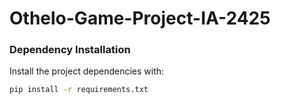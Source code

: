 # Othelo-Game-Project-IA-2425

### Dependency Installation

Install the project dependencies with:

```bash
pip install -r requirements.txt
```
